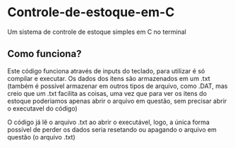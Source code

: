 # Controle-de-estoque-em-C
Um sistema de controle de estoque simples em C no terminal

## Como funciona?
Este código funciona através de inputs do teclado, para utilizar é só compilar e executar. Os dados dos itens são armazenados em um .txt (também é possível armazenar em outros tipos de arquivo, como .DAT, mas creio que um .txt facilita as coisas, uma vez que para ver os itens do estoque poderiamos apenas abrir o arquivo em questão, sem precisar abrir o executavel do código)

O código já lê o arquivo .txt ao abrir o executável, logo, a única forma possível de perder os dados seria resetando ou apagando o arquivo em questão (o arquivo .txt)
